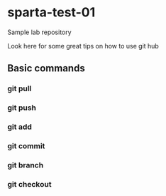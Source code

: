 # sparta-test-01
Sample lab repository

Look here for some great  tips on how to use git hub

## Basic commands
### git pull

### git push

### git add

### git commit

### git branch

### git checkout